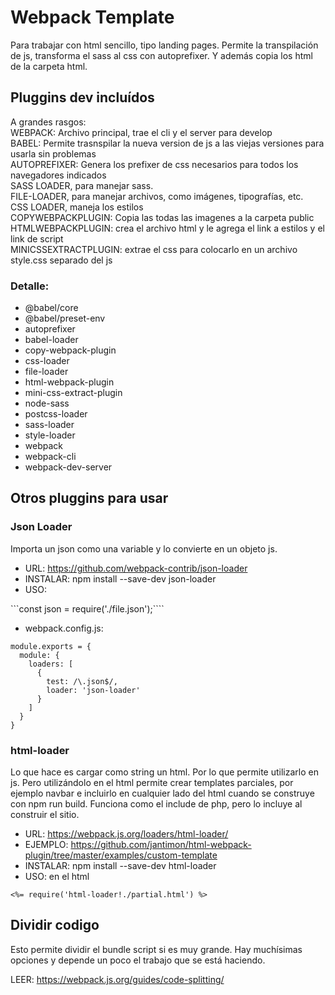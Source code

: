 # Webpack Template

Para trabajar con html sencillo, tipo landing pages. Permite la transpilación de js, transforma el sass al css con autoprefixer. Y además copia los html de la carpeta html.

## Pluggins dev incluídos

A grandes rasgos:  
WEBPACK: Archivo principal, trae el cli y el server para develop  
BABEL: Permite trasnspilar la nueva version de js a las viejas versiones para usarla sin problemas  
AUTOPREFIXER: Genera los prefixer de css necesarios para todos los navegadores indicados  
SASS LOADER, para manejar sass.  
FILE-LOADER, para manejar archivos, como imágenes, tipografías, etc.  
CSS LOADER, maneja los estilos  
COPYWEBPACKPLUGIN: Copia las todas las imagenes a la carpeta public  
HTMLWEBPACKPLUGIN: crea el archivo html y le agrega el link a estilos y el link de script  
MINICSSEXTRACTPLUGIN: extrae el css para colocarlo en un archivo style.css separado del js  

### Detalle:   
* @babel/core
* @babel/preset-env
* autoprefixer
* babel-loader 
* copy-webpack-plugin
* css-loader
* file-loader
* html-webpack-plugin
* mini-css-extract-plugin
* node-sass
* postcss-loader
* sass-loader
* style-loader
* webpack
* webpack-cli
* webpack-dev-server

## Otros pluggins para usar

### Json Loader

Importa un json como una variable y lo convierte en un objeto js.

* URL: https://github.com/webpack-contrib/json-loader
* INSTALAR: npm install --save-dev json-loader
* USO: 

```const json = require('./file.json');````

* webpack.config.js:

```
module.exports = {
  module: {
    loaders: [
      {
        test: /\.json$/,
        loader: 'json-loader'
      }
    ]
  }
}
```

### html-loader

Lo que hace es cargar como string un html. Por lo que permite utilizarlo en js. Pero utilizándolo en el html permite crear templates parciales, por ejemplo navbar e incluirlo en cualquier lado del html cuando se construye con npm run build. Funciona como el include de php, pero lo incluye al construir el sitio.


* URL: https://webpack.js.org/loaders/html-loader/
* EJEMPLO: https://github.com/jantimon/html-webpack-plugin/tree/master/examples/custom-template
* INSTALAR: npm install --save-dev html-loader
* USO: en el html 
```
<%= require('html-loader!./partial.html') %>
````
## Dividir codigo

Esto permite dividir el bundle script si es muy grande. Hay muchísimas opciones y depende un poco el trabajo que se está haciendo.  

LEER: https://webpack.js.org/guides/code-splitting/  
